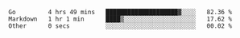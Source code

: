 <!--START_SECTION:waka-->

```text
Go         4 hrs 49 mins   ████████████████████▓░░░░   82.36 %
Markdown   1 hr 1 min      ████▒░░░░░░░░░░░░░░░░░░░░   17.62 %
Other      0 secs          ░░░░░░░░░░░░░░░░░░░░░░░░░   00.02 %
```

<!--END_SECTION:waka-->
